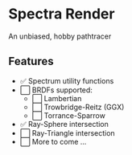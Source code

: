 # Spectra Render
 An unbiased, hobby pathtracer

## Features
 - ✅ Spectrum utility functions
 - ⬜ BRDFs supported:
 	- ⬜ Lambertian
 	- ⬜ Trowbridge-Reitz (GGX) 
 	- ⬜ Torrance-Sparrow
 - ✅ Ray-Sphere intersection
 - ⬜ Ray-Triangle intersection
 - ⬜ More to come ...